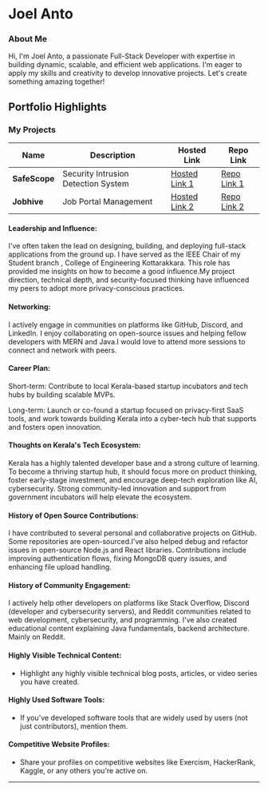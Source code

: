 # Joel Anto 

### About Me

Hi, I'm Joel Anto, a passionate Full-Stack Developer with expertise in building dynamic, scalable, and efficient web applications. I'm eager to apply my skills and creativity to develop innovative projects. Let's create something amazing together!


## Portfolio Highlights

### My Projects

| Name                | Description                                                               | Hosted Link                              | Repo Link                                                      |
|---------------------|---------------------------------------------------------------------------|------------------------------------------|----------------------------------------------------------------|
| **SafeScope**  | Security Intrusion Detection System                                              | [Hosted Link 1](https://example.com)    | [Repo Link 1](https://github.com/j0ec0de/SafeScope)             |
| **Jobhive**  | Job Portal Management                                              | [Hosted Link 2](https://example.com)    | [Repo Link 2](https://github.com/username/project2)             |

#### Leadership and Influence:

I've often taken the lead on designing, building, and deploying full-stack applications from the ground up. I have served as the IEEE Chair of my Student branch , College of Engineering Kottarakkara. This role has provided me insights on how to become a good influence.My project direction, technical depth, and security-focused thinking have influenced my peers to adopt more privacy-conscious practices.

#### Networking:

I actively engage in communities on platforms like GitHub, Discord, and LinkedIn. I enjoy collaborating on open-source issues and helping fellow developers with MERN and Java.I would love to attend more sessions to connect and network with peers.

#### Career Plan:

Short-term: Contribute to local Kerala-based startup incubators and tech hubs by building scalable MVPs.

Long-term: Launch or co-found a startup focused on privacy-first SaaS tools, and work towards building Kerala into a cyber-tech hub that supports and fosters open innovation.

#### Thoughts on Kerala's Tech Ecosystem:

Kerala has a highly talented developer base and a strong culture of learning. To become a thriving startup hub, it should focus more on product thinking, foster early-stage investment, and encourage deep-tech exploration like AI, cybersecurity. Strong community-led innovation and support from government incubators will help elevate the ecosystem.

#### History of Open Source Contributions:

I have contributed to several personal and collaborative projects on GitHub. Some repositories are open-sourced.I’ve also helped debug and refactor issues in open-source Node.js and React libraries. Contributions include improving authentication flows, fixing MongoDB query issues, and enhancing file upload handling.

#### History of Community Engagement:

I actively help other developers on platforms like Stack Overflow, Discord (developer and cybersecurity servers), and Reddit communities related to web development, cybersecurity, and programming. I've also created educational content explaining Java fundamentals, backend architecture. Mainly on Reddit.

#### Highly Visible Technical Content:

- Highlight any highly visible technical blog posts, articles, or video series you have created.

#### Highly Used Software Tools:

- If you've developed software tools that are widely used by users (not just contributors), mention them.

#### Competitive Website Profiles:

- Share your profiles on competitive websites like Exercism, HackerRank, Kaggle, or any others you're active on.

---

